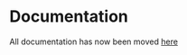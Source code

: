 # Documentation

All documentation has now been moved [here](https://learn.microsoft.com/azure/data-api-builder/)
